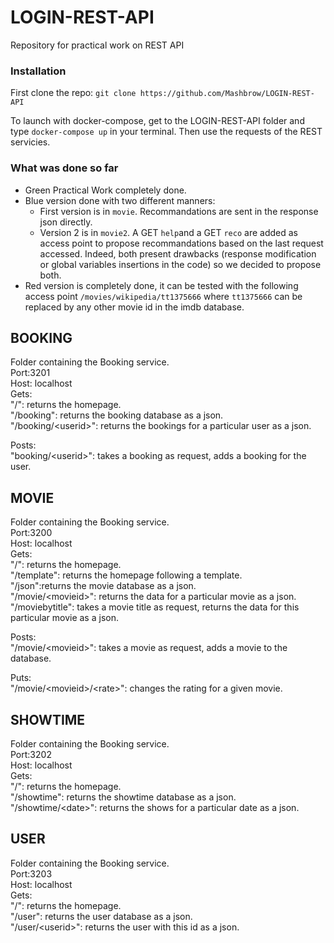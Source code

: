# LOGIN-REST-API
Repository for practical work on REST API 

### Installation
First clone the repo: `git clone https://github.com/Mashbrow/LOGIN-REST-API`

To launch with docker-compose, get to the LOGIN-REST-API folder and type `docker-compose up` in your terminal. Then use the requests of the REST servicies.  

### What was done so far

- Green Practical Work completely done.
- Blue version done with two different manners:
  - First version is in `movie`. Recommandations are sent in the response json directly.
  - Version 2 is in `movie2`. A GET `help`and a GET `reco` are added as access point to propose recommandations based on the last request accessed.
  Indeed, both present drawbacks (response modification or global variables insertions in the code) so we decided to propose both.
- Red version is completely done, it can be tested with the following access point `/movies/wikipedia/tt1375666` where `tt1375666` can be replaced by any other movie id in the imdb database.

## BOOKING
Folder containing the Booking service.  
Port:3201  
Host: localhost  
Gets:   
"/": returns the homepage.  
"/booking": returns the booking database as a json.  
"/booking/&lt;userid&gt;": returns the bookings for a particular user as a json.  

Posts:  
"booking/&lt;userid&gt;": takes a booking as request, adds a booking for the user.  

## MOVIE
Folder containing the Booking service.  
Port:3200  
Host: localhost  
Gets:   
"/": returns the homepage.  
"/template": returns the homepage following a template.  
"/json":returns the movie database as a json.  
"/movie/&lt;movieid&gt;": returns the data for a particular movie as a json.  
"/moviebytitle": takes a movie title as request, returns the data for this particular movie as a json.  

Posts:  
"/movie/&lt;movieid&gt;": takes a movie as request, adds a movie to the database.  

Puts:   
"/movie/&lt;movieid&gt;/&lt;rate&gt;": changes the rating for a given movie.  

## SHOWTIME 
Folder containing the Booking service.  
Port:3202  
Host: localhost  
Gets:   
"/": returns the homepage.  
"/showtime": returns the showtime database as a json.  
"/showtime/&lt;date&gt;": returns the shows for a particular date as a json.  

## USER
Folder containing the Booking service.  
Port:3203  
Host: localhost  
Gets:   
"/": returns the homepage.  
"/user": returns the user database as a json.  
"/user/&lt;userid&gt;": returns the user with this id as a json.  

